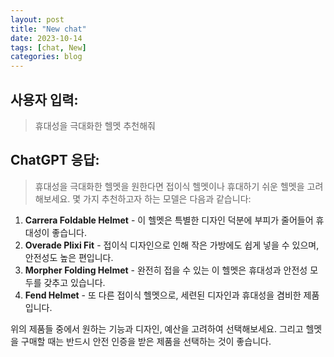 ```yaml
---
layout: post
title: "New chat"
date: 2023-10-14
tags: [chat, New]
categories: blog
---
```


## 사용자 입력:
> 휴대성을 극대화한 헬멧 추천해줘

## ChatGPT 응답:
> 휴대성을 극대화한 헬멧을 원한다면 접이식 헬멧이나 휴대하기 쉬운 헬멧을 고려해보세요. 몇 가지 추천하고자 하는 모델은 다음과 같습니다:

1. **Carrera Foldable Helmet** - 이 헬멧은 특별한 디자인 덕분에 부피가 줄어들어 휴대성이 좋습니다.
2. **Overade Plixi Fit** - 접이식 디자인으로 인해 작은 가방에도 쉽게 넣을 수 있으며, 안전성도 높은 편입니다.
3. **Morpher Folding Helmet** - 완전히 접을 수 있는 이 헬멧은 휴대성과 안전성 모두를 갖추고 있습니다.
4. **Fend Helmet** - 또 다른 접이식 헬멧으로, 세련된 디자인과 휴대성을 겸비한 제품입니다.

위의 제품들 중에서 원하는 기능과 디자인, 예산을 고려하여 선택해보세요. 그리고 헬멧을 구매할 때는 반드시 안전 인증을 받은 제품을 선택하는 것이 좋습니다.


